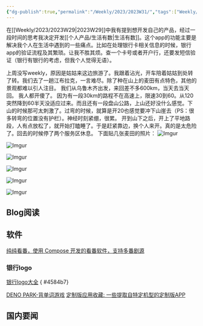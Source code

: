 ```yaml
---
{"dg-publish":true,"permalink":"/Weekly/2023/2023W31/","tags":["Weekly/2023/W31","动漫","银行","背单词","资源"],"noteIcon":""}
---
```



在[[Weekly/2023/2023W29\|2023W29]]中我有提到想开发自己的产品，经过一段时间的思考我决定开发[[个人产品/生活有数\|生活有数]]。这个app的功能主要是解决我个人在生活中遇到的一些痛点。比如在处理银行卡相关信息的时候，银行app的验证流程及其繁琐。让我不胜其烦。查一个卡号或者开户行，还要发短信验证（银行有银行的考虑，但我个人觉得无语）。


上周没写weekly，原因是姑姑来这边旅游了。我跟着沾光，开车陪着姑姑到处转了转。我们去了一趟江布拉克，一言难尽。除了种在山上的麦田有点特色，其他的景观都难以引人注目。
我们从乌鲁木齐出发，来回差不多600km，当天去当天回。
我人都开傻了。
因为有一段30km的路程不在高速上，限速30到60。从120突然降到60半天没适应过来。而且还有一段盘山公路，上山还好没什么感觉。下山的时候那可太刺激了。过弯的时候，就算是开20也感觉要冲下山崖去（PS：很多转弯的位置没有护栏）。神经时刻紧绷，很累。
开到山下之后，开上了平地路段，人有点放松了，就开始打瞌睡了。于是赶紧靠边，换个人来开。真的是太危险了。回去的时候停了两个服务区休息。
下面贴几张麦田的照片：
![Imgur](https://i.imgur.com/F8hgTSj.jpg)


![Imgur](https://i.imgur.com/3dvjRPY.jpg)


![Imgur](https://i.imgur.com/NIdZwsR.jpg)

![Imgur](https://i.imgur.com/wO9C01h.jpg)

![Imgur](https://i.imgur.com/Bspu25V.jpg)


![Imgur](https://i.imgur.com/IHnE8xX.jpg)

## Blog阅读


## 软件
[纯纯看番，使用 Compose 开发的看番软件，支持多番剧源](https://github.com/easybangumiorg/easybangumi)
### 银行logo
[ 银行logo大全](https://github.com/heavenforhb/bankInfo)
{ #4584b7}




[DENO PARK-背单词游戏](https://denopark.com/)
[定制版应用收藏: 一些提取自特定机型的定制版APP](https://gitee.com/ww3w/dzb)

## 国内要闻

